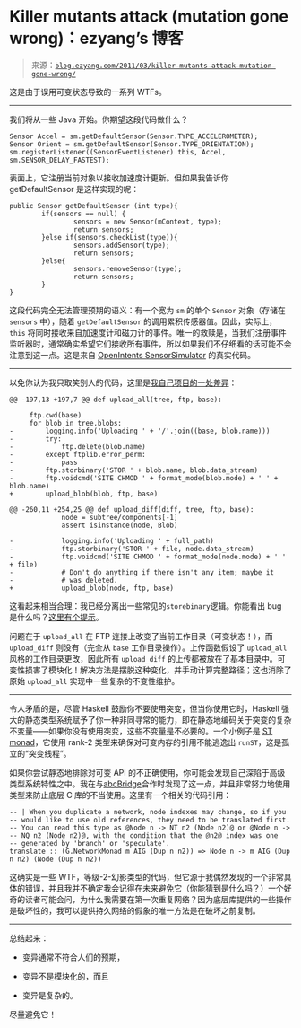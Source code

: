 <!--yml

category: 未分类

日期：2024-07-01 18:17:56

-->

# Killer mutants attack (mutation gone wrong)：ezyang’s 博客

> 来源：[`blog.ezyang.com/2011/03/killer-mutants-attack-mutation-gone-wrong/`](http://blog.ezyang.com/2011/03/killer-mutants-attack-mutation-gone-wrong/)

这是由于误用可变状态导致的一系列 WTFs。

* * *

我们将从一些 Java 开始。你期望这段代码做什么？

```
Sensor Accel = sm.getDefaultSensor(Sensor.TYPE_ACCELEROMETER);
Sensor Orient = sm.getDefaultSensor(Sensor.TYPE_ORIENTATION);
sm.registerListener((SensorEventListener) this, Accel, sm.SENSOR_DELAY_FASTEST);

```

表面上，它注册当前对象以接收加速度计更新。但如果我告诉你 getDefaultSensor 是这样实现的呢：

```
public Sensor getDefaultSensor (int type){
        if(sensors == null) {
                sensors = new Sensor(mContext, type);
                return sensors;
        }else if(sensors.checkList(type)){
                sensors.addSensor(type);
                return sensors;
        }else{
                sensors.removeSensor(type);
                return sensors;
        }
}

```

这段代码完全无法管理预期的语义：有一个宽为 `sm` 的单个 `Sensor` 对象（存储在 `sensors` 中），随着 `getDefaultSensor` 的调用累积传感器值。因此，实际上，`this` 将同时接收来自加速度计和磁力计的事件。唯一的救赎是，当我们注册事件监听器时，通常确实希望它们接收所有事件，所以如果我们不仔细看的话可能不会注意到这一点。这是来自 [OpenIntents SensorSimulator](http://code.google.com/p/openintents/source/browse/trunk/sensorsimulator/SensorSimulatorSettings/src/org/openintents/sensorsimulator/hardware/SensorManagerSimulator.java) 的真实代码。

* * *

以免你认为我只取笑别人的代码，这里是[我自己项目的一处差异](https://github.com/ezyang/git-ftp/commit/291bc437da61ca7065b7e3651446704fd47decab)：

```
@@ -197,13 +197,7 @@ def upload_all(tree, ftp, base):

     ftp.cwd(base)
     for blob in tree.blobs:
-        logging.info('Uploading ' + '/'.join((base, blob.name)))
-        try:
-            ftp.delete(blob.name)
-        except ftplib.error_perm:
-            pass
-        ftp.storbinary('STOR ' + blob.name, blob.data_stream)
-        ftp.voidcmd('SITE CHMOD ' + format_mode(blob.mode) + ' ' + blob.name)
+        upload_blob(blob, ftp, base)

@@ -260,11 +254,25 @@ def upload_diff(diff, tree, ftp, base):
             node = subtree/components[-1]
             assert isinstance(node, Blob)

-            logging.info('Uploading ' + full_path)
-            ftp.storbinary('STOR ' + file, node.data_stream)
-            ftp.voidcmd('SITE CHMOD ' + format_mode(node.mode) + ' ' + file)
-            # Don't do anything if there isn't any item; maybe it
-            # was deleted.
+            upload_blob(node, ftp, base)

```

这看起来相当合理：我已经分离出一些常见的`storebinary`逻辑。你能看出 bug 是什么吗？[这里有个提示](https://github.com/ezyang/git-ftp/commit/ec14419c53ae5e4ac155f5daf685fface98c01a8)。

问题在于 `upload_all` 在 FTP 连接上改变了当前工作目录（可变状态！），而 `upload_diff` 则没有（完全从 `base` 工作目录操作）。上传函数假设了 `upload_all` 风格的工作目录更改，因此所有 `upload_diff` 的上传都被放在了基本目录中。可变性损害了模块化！解决方法是摆脱这种变化，并手动计算完整路径；这也消除了原始 `upload_all` 实现中一些复杂的不变性维护。

* * *

令人矛盾的是，尽管 Haskell 鼓励你不要使用突变，但当你使用它时，Haskell 强大的静态类型系统赋予了你一种非同寻常的能力，即在静态地编码关于突变的复杂不变量——如果你没有使用突变，这些不变量是不必要的。一个小例子是 [ST monad](http://www.haskell.org/haskellwiki/Monad/ST)，它使用 rank-2 类型来确保对可变内存的引用不能逃逸出 `runST`，这是孤立的“突变线程”。

如果你尝试静态地排除对可变 API 的不正确使用，你可能会发现自己深陷于高级类型系统特性之中。我在与[abcBridge](http://blog.ezyang.com/2010/08/galois-tech-talk-abcbridge-functional-interfaces-for-aigs-and-sat-solving/)合作时发现了这一点，并且非常努力地使用类型来防止底层 C 库的不当使用。这里有一个相关的代码引用：

```
-- | When you duplicate a network, node indexes may change, so if you
-- would like to use old references, they need to be translated first.
-- You can read this type as @Node n -> NT n2 (Node n2)@ or @Node n ->
-- NQ n2 (Node n2)@, with the condition that the @n2@ index was one
-- generated by 'branch' or 'speculate'.
translate :: (G.NetworkMonad m AIG (Dup n n2)) => Node n -> m AIG (Dup n n2) (Node (Dup n n2))

```

这确实是一些 WTF，等级-2-幻影类型的代码，但它源于我偶然发现的一个非常具体的错误，并且我并不确定我会记得在未来避免它（你能猜到是什么吗？）一个好奇的读者可能会问，为什么我需要在第一次重复网络？因为底层库提供的一些操作是破坏性的，我可以提供持久网络的假象的唯一方法是在破坏之前复制。

* * *

总结起来：

+   变异通常不符合人们的预期，

+   变异不是模块化的，而且

+   变异是复杂的。

尽量避免它！
